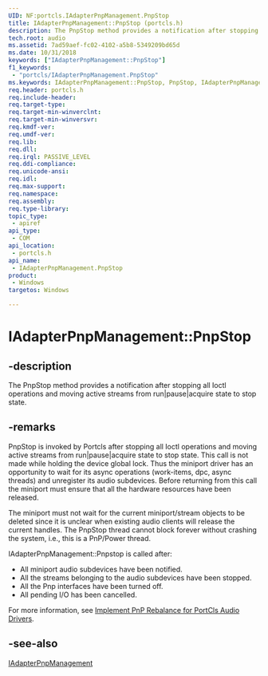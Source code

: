 ```yaml
---
UID: NF:portcls.IAdapterPnpManagement.PnpStop
title: IAdapterPnpManagement::PnpStop (portcls.h)
description: The PnpStop method provides a notification after stopping all Ioctl operations.
tech.root: audio
ms.assetid: 7ad59aef-fc02-4102-a5b8-5349209bd65d
ms.date: 10/31/2018
keywords: ["IAdapterPnpManagement::PnpStop"]
f1_keywords:
 - "portcls/IAdapterPnpManagement.PnpStop"
ms.keywords: IAdapterPnpManagement::PnpStop, PnpStop, IAdapterPnpManagement.PnpStop, IAdapterPnpManagement::PnpStop, IAdapterPnpManagement.PnpStop
req.header: portcls.h
req.include-header:
req.target-type:
req.target-min-winverclnt:
req.target-min-winversvr:
req.kmdf-ver:
req.umdf-ver:
req.lib:
req.dll:
req.irql: PASSIVE_LEVEL
req.ddi-compliance:
req.unicode-ansi:
req.idl:
req.max-support:
req.namespace:
req.assembly:
req.type-library: 
topic_type: 
 - apiref
api_type: 
 - COM
api_location: 
 - portcls.h
api_name: 
 - IAdapterPnpManagement.PnpStop
product: 
 - Windows
targetos: Windows

---
```


# IAdapterPnpManagement::PnpStop


## -description

The PnpStop method provides a notification after stopping all Ioctl operations and moving active streams from run|pause|acquire state to stop state.

## -remarks

PnpStop is invoked by Portcls after stopping all Ioctl operations and moving active streams from run|pause|acquire state to stop state. This call is not made while holding the device global lock. Thus the miniport driver has an opportunity to wait for its async operations (work-items, dpc, async threads) and unregister its audio subdevices. Before returning from this call the miniport must ensure that all the hardware resources have been released. 

The miniport must not wait for the current miniport/stream objects to be deleted since it is unclear when existing audio clients will release the current handles. The PnpStop thread cannot block forever without crashing the system, i.e., this is a PnP/Power thread.

IAdapterPnpManagement::Pnpstop is called after:

- All miniport audio subdevices have been notified. 
- All the streams belonging to the audio subdevices have been stopped. 
- All the Pnp interfaces have been turned off. 
- All pending I/O has been cancelled. 

For more information, see [Implement PnP Rebalance for PortCls Audio Drivers](https://docs.microsoft.com/windows-hardware/drivers/audio/implement-pnp-rebalance-for-portcls-audio-drivers).  

## -see-also

[IAdapterPnpManagement](nn-portcls-iadapterpnpmanagement.md)

